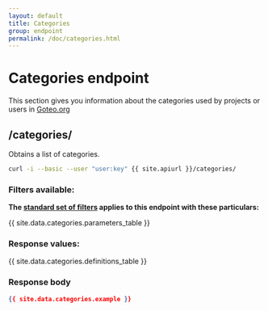 ```yaml
---
layout: default
title: Categories
group: endpoint
permalink: /doc/categories.html
---
```

# Categories endpoint

This section gives you information about the categories used by projects or users in [Goteo.org](http://goteo.org)

<a name="categories"></a>
## /categories/

Obtains a list of categories.

```bash
curl -i --basic --user "user:key" {{ site.apiurl }}/categories/
```

### Filters available:

**The [standard set of filters](filters.html) applies to this endpoint with these particulars:**

{{ site.data.categories.parameters_table }}

### Response values:

{{ site.data.categories.definitions_table }}

### Response body

```json
{{ site.data.categories.example }}
```

